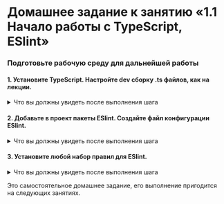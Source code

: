 # Домашнее задание к занятию «1.1  Начало работы с TypeScript, ESlint»

### Подготовьте рабочую среду для дальнейшей работы

#### 1. Установите TypeScript. Настройте dev сборку .ts файлов, как на лекции.
 
<details>
<summary>Что вы должны увидеть после выполнения шага</summary>
  
![](../001-TypeScript/Step1.jpg)

</details>

#### 2. Добавьте в проект пакеты ESlint. Создайте файл конфигурации ESlint.

<details>
<summary>Что вы должны увидеть после выполнения шага</summary>

![](../001-TypeScript/Step2.jpg)

</details>

#### 3. Установите любой набор правил для ESlint.
<details>
<summary>Что вы должны увидеть после выполнения шага</summary>

![](../001-TypeScript/Step3.jpg)

</details>

Это самостоятельное домашнее задание, его выполнение пригодится на следующих занятиях.
